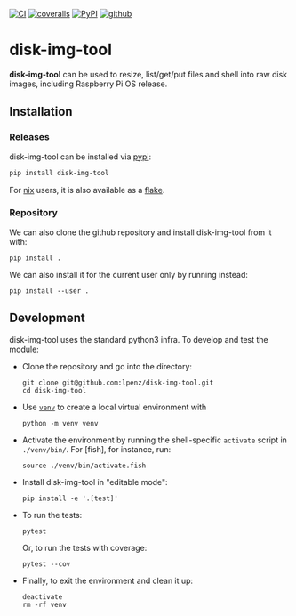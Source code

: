[![CI](https://github.com/lpenz/disk-img-tool/actions/workflows/ci.yml/badge.svg)](https://github.com/lpenz/disk-img-tool/actions/workflows/ci.yml)
[![coveralls](https://coveralls.io/repos/github/lpenz/disk-img-tool/badge.svg?branch=main)](https://coveralls.io/github/lpenz/disk-img-tool?branch=main)
[![PyPI](https://img.shields.io/pypi/v/disk-img-tool)](https://pypi.org/project/disk-img-tool/)
[![github](https://img.shields.io/github/v/release/lpenz/disk-img-tool?logo=github)](https://github.com/lpenz/disk-img-tool/releases)


# disk-img-tool

**disk-img-tool** can be used to resize, list/get/put files and shell
into raw disk images, including Raspberry Pi OS release.


## Installation


### Releases

disk-img-tool can be installed via [pypi]:

```.sh
pip install disk-img-tool
```

For [nix] users, it is also available as a [flake].


### Repository

We can also clone the github repository and install disk-img-tool from it with:

```
pip install .
```

We can also install it for the current user only by running instead:

```
pip install --user .
```


## Development

disk-img-tool uses the standard python3 infra. To develop and test the module:
- Clone the repository and go into the directory:
  ```
  git clone git@github.com:lpenz/disk-img-tool.git
  cd disk-img-tool
  ```
- Use [`venv`] to create a local virtual environment with
  ```
  python -m venv venv
  ```
- Activate the environment by running the shell-specific `activate`
  script in `./venv/bin/`. For [fish], for instance, run:
  ```
  source ./venv/bin/activate.fish
  ```
- Install disk-img-tool in "editable mode":
  ```
  pip install -e '.[test]'
  ```
- To run the tests:
  ```
  pytest
  ```
  Or, to run the tests with coverage:
  ```
  pytest --cov
  ```
- Finally, to exit the environment and clean it up:
  ```
  deactivate
  rm -rf venv
  ```


[pypi]: https://pypi.org/project/disk-img-tool/
[nix]: https://nixos.org/
[flake]: https://nixos.wiki/wiki/Flakes
[`venv`]: https://docs.python.org/3/library/venv.html
